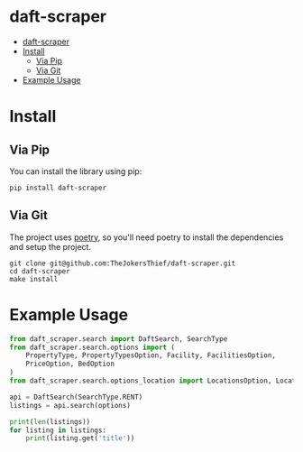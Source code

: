 # daft-scraper

- [daft-scraper](#daft-scraper)
- [Install](#install)
  - [Via Pip](#via-pip)
  - [Via Git](#via-git)
- [Example Usage](#example-usage)


# Install

## Via Pip
You can install the library using pip:

```
pip install daft-scraper
```

## Via Git
The project uses [poetry](https://python-poetry.org/), so you'll need poetry to install the dependencies and setup the project.

```
git clone git@github.com:TheJokersThief/daft-scraper.git
cd daft-scraper
make install
```

# Example Usage

```python
from daft_scraper.search import DaftSearch, SearchType
from daft_scraper.search.options import (
    PropertyType, PropertyTypesOption, Facility, FacilitiesOption,
    PriceOption, BedOption
)
from daft_scraper.search.options_location import LocationsOption, Location

api = DaftSearch(SearchType.RENT)
listings = api.search(options)

print(len(listings))
for listing in listings:
    print(listing.get('title'))

```
